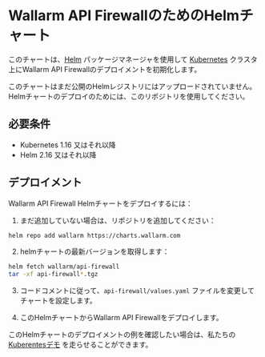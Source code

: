 # Wallarm API FirewallのためのHelmチャート

このチャートは、[Helm](https://helm.sh/) パッケージマネージャを使用して [Kubernetes](http://kubernetes.io/) クラスタ上にWallarm API Firewallのデプロイメントを初期化します。

このチャートはまだ公開のHelmレジストリにはアップロードされていません。Helmチャートのデプロイのためには、このリポジトリを使用してください。

## 必要条件

* Kubernetes 1.16 又はそれ以降
* Helm 2.16 又はそれ以降

## デプロイメント

Wallarm API Firewall Helmチャートをデプロイするには：

1. まだ追加していない場合は、リポジトリを追加してください：

```bash
helm repo add wallarm https://charts.wallarm.com
```

2. helmチャートの最新バージョンを取得します：

```bash
helm fetch wallarm/api-firewall
tar -xf api-firewall*.tgz
```

3. コードコメントに従って、`api-firewall/values.yaml` ファイルを変更してチャートを設定します。

4. このHelmチャートからWallarm API Firewallをデプロイします。

このHelmチャートのデプロイメントの例を確認したい場合は、私たちの [Kuberentesデモ](https://github.com/wallarm/api-firewall/tree/main/demo/kubernetes) を走らせることができます。